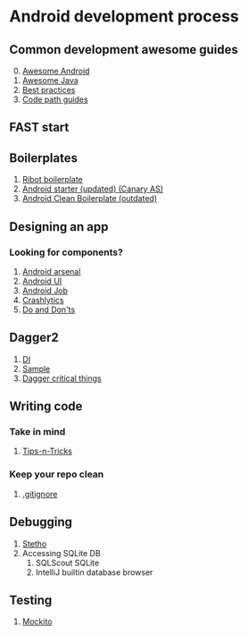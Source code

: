 # Android development process


## Common development awesome guides
0. [Awesome Android](https://github.com/JStumpp/awesome-android)
1. [Awesome Java](https://github.com/akullpp/awesome-java)
2. [Best practices](https://github.com/futurice/android-best-practices)
3. [Code path guides](https://github.com/codepath/android_guides)


## FAST start
## Boilerplates
1. [Ribot boilerplate](https://github.com/ribot/android-boilerplate)
2. [Android starter (updated) (Canary AS)](https://github.com/androidstarters/android-starter)
3. [Android Clean Boilerplate (outdated)](https://github.com/dmilicic/Android-Clean-Boilerplate)

## Designing an app
### Looking for components?
1. [Android arsenal](https://android-arsenal.com/)
2. [Android UI](https://github.com/wasabeef/awesome-android-ui)
3. [Android Job](https://github.com/evernote/android-job)
4. [Crashlytics](http://try.crashlytics.com/)
5. [Do and Don'ts](https://code.tutsplus.com/articles/android-dev-6-dos-and-donts-of-designing-a-great-user-experience--cms-28124)

## Dagger2
1. [DI](https://github.com/codepath/android_guides/wiki/Dependency-Injection-with-Dagger-2)
2. [Sample](https://github.com/BoldijarPaul/dagger-android-sample)
3. [Dagger critical things](https://blog.mindorks.com/android-dagger2-critical-things-to-know-before-you-implement-275663aecc3e)

## Writing code
### Take in mind
1. [Tips-n-Tricks](https://github.com/nisrulz/android-tips-tricks)
### Keep your repo clean
1. [.gitignore](https://github.com/github/gitignore)

## Debugging
1. [Stetho](http://facebook.github.io/stetho)
2. Accessing SQLite DB
   1. SQLScout SQLite 
   2. IntelliJ builtin database browser 

## Testing
1. [Mockito](http://site.mockito.org/)
